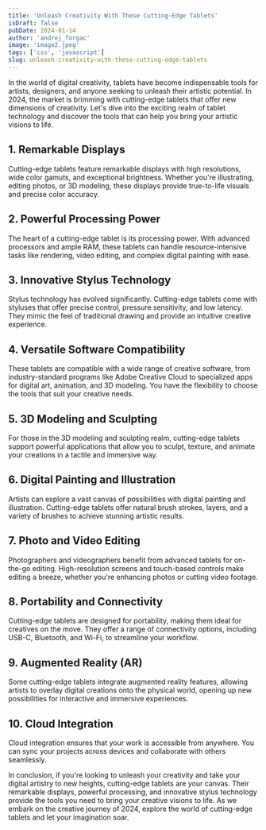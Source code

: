 ```yaml
---
title: 'Unleash Creativity With These Cutting-Edge Tablets'
isDraft: false
pubDate: 2024-01-14
author: 'andrej_forgac'
image: 'image2.jpeg'
tags: ['css', 'javascript']
slug: unleash-creativity-with-these-cutting-edge-tablets
---
```


In the world of digital creativity, tablets have become indispensable tools for artists, designers, and anyone seeking to unleash their artistic potential. In 2024, the market is brimming with cutting-edge tablets that offer new dimensions of creativity. Let's dive into the exciting realm of tablet technology and discover the tools that can help you bring your artistic visions to life.

## 1. Remarkable Displays

Cutting-edge tablets feature remarkable displays with high resolutions, wide color gamuts, and exceptional brightness. Whether you're illustrating, editing photos, or 3D modeling, these displays provide true-to-life visuals and precise color accuracy.

## 2. Powerful Processing Power

The heart of a cutting-edge tablet is its processing power. With advanced processors and ample RAM, these tablets can handle resource-intensive tasks like rendering, video editing, and complex digital painting with ease.

## 3. Innovative Stylus Technology

Stylus technology has evolved significantly. Cutting-edge tablets come with styluses that offer precise control, pressure sensitivity, and low latency. They mimic the feel of traditional drawing and provide an intuitive creative experience.

## 4. Versatile Software Compatibility

These tablets are compatible with a wide range of creative software, from industry-standard programs like Adobe Creative Cloud to specialized apps for digital art, animation, and 3D modeling. You have the flexibility to choose the tools that suit your creative needs.

## 5. 3D Modeling and Sculpting

For those in the 3D modeling and sculpting realm, cutting-edge tablets support powerful applications that allow you to sculpt, texture, and animate your creations in a tactile and immersive way.

## 6. Digital Painting and Illustration

Artists can explore a vast canvas of possibilities with digital painting and illustration. Cutting-edge tablets offer natural brush strokes, layers, and a variety of brushes to achieve stunning artistic results.

## 7. Photo and Video Editing

Photographers and videographers benefit from advanced tablets for on-the-go editing. High-resolution screens and touch-based controls make editing a breeze, whether you're enhancing photos or cutting video footage.

## 8. Portability and Connectivity

Cutting-edge tablets are designed for portability, making them ideal for creatives on the move. They offer a range of connectivity options, including USB-C, Bluetooth, and Wi-Fi, to streamline your workflow.

## 9. Augmented Reality (AR)

Some cutting-edge tablets integrate augmented reality features, allowing artists to overlay digital creations onto the physical world, opening up new possibilities for interactive and immersive experiences.

## 10. Cloud Integration

Cloud integration ensures that your work is accessible from anywhere. You can sync your projects across devices and collaborate with others seamlessly.

In conclusion, if you're looking to unleash your creativity and take your digital artistry to new heights, cutting-edge tablets are your canvas. Their remarkable displays, powerful processing, and innovative stylus technology provide the tools you need to bring your creative visions to life. As we embark on the creative journey of 2024, explore the world of cutting-edge tablets and let your imagination soar.
